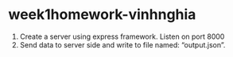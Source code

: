 # week1homework-vinhnghia
1. Create a server using express framework. Listen on port 8000
2. Send data to server side and write to file named: “output.json”. 
